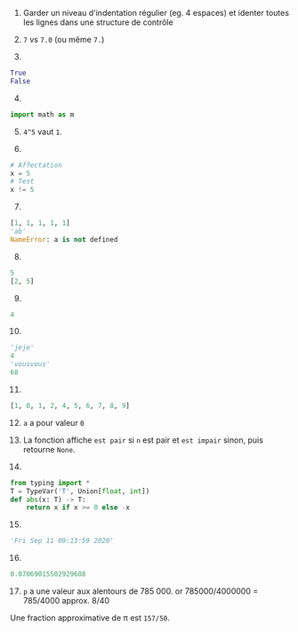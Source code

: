 1. Garder un niveau d'indentation régulier (eg. 4 espaces) et identer toutes les lignes dans une structure de contrôle

2. `7` vs `7.0` (ou même `7.`)

3. 
```python
True
False
```

4. 
```python
import math as m
```

5. `4^5` vaut `1`.

6. 
```python
# Affectation
x = 5
# Test
x != 5
```

7. 
```python
[1, 1, 1, 1, 1]
'ab'
NameError: a is not defined
```

8. 
```python
5
[2, 5]
```

9. 
```python
4
```

10. 
```python
'jeje'
4
'vousvous'
68
```

11. 
```python
[1, 0, 1, 2, 4, 5, 6, 7, 8, 9]
```

12. `a` a pour valeur `0`

13. La fonction affiche `est pair` si `n` est pair et `est impair` sinon, puis retourne `None`.

14. 
```python
from typing import *
T = TypeVar('T', Union[float, int])
def abs(x: T) -> T:
    return x if x >= 0 else -x
```

15. 
```python
'Fri Sep 11 09:13:59 2020'
```

16. 
```python
0.07069015502929688
```

17. `p` a une valeur aux alentours de 785 000. or 785000/4000000 = 785/4000 approx. 8/40

Une fraction approximative de π est `157/50`.


